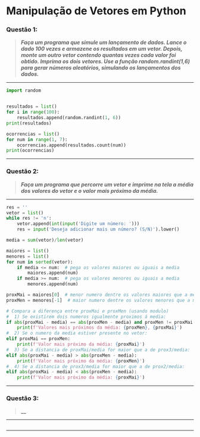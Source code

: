 # Manipulação de Vetores em Python

### **Questão 1:**
> **_Faça um programa que simule um lançamento de dados. Lance o dado 100 vezes e
armazene os resultados em um vetor. Depois, monte um outro vetor contendo quantas
vezes cada valor foi obtido. Imprima os dois vetores. Use a função
random.randint(1,6) para gerar números aleatórios, simulando os lançamentos dos
dados._**

---
```python
import random


resultados = list()
for i in range(100):
    resultados.append(random.randint(1, 6))
print(resultados)

ocorrencias = list()
for num in range(1, 7):
    ocorrencias.append(resultados.count(num))
print(ocorrencias)
```
---

### **Questão 2:**
> **_Faça um programa que percorre um vetor e imprime na tela a média dos valores do
vetor e o valor mais próximo da média._**

---
```python
res = ''
vetor = list()
while res != 'n':
    vetor.append(int(input('Digite um número: ')))
    res = input('Deseja adicionar mais um número? (S/N)').lower()

media = sum(vetor)/len(vetor)

maiores = list()
menores = list()
for num in sorted(vetor):
    if media <= num:  # pega os valores maiores ou iguais a media
        maiores.append(num)
    if media >= num:  # pega os valores menores ou iguais a media
        menores.append(num)

proxMai = maiores[0]  # menor numero dentre os valores maiores que a media
proxMen = menores[-1]  # maior numero dentre os valores menores que a media

# Compara a diferença entre proxMai e proxMen (usando modulo)
#  1) Se existirem dois numeros igualmente proximos á media:
if abs(proxMai - media) == abs(proxMen - media) and proxMen != proxMai:
    print(f'Valores mais próximos da média: {proxMen}, {proxMai}')
#  2) Se o numero da media estiver presente no vetor:
elif proxMai == proxMen:
    print(f'Valor mais próximo da média: {proxMai}')
#  3) Se a distancia de proxMai/media for maior que a de prox3/media:
elif abs(proxMai - media) > abs(proxMen - media):
    print(f'Valor mais próximo da média: {proxMen}')
#  4) Se a distancia de prox3/media for maior que a de prox2/media:
elif abs(proxMai - media) < abs(proxMen - media):
    print(f'Valor mais próximo da média: {proxMai}')
```
---

### **Questão 3:**
> **__**

---
```python

```
---
